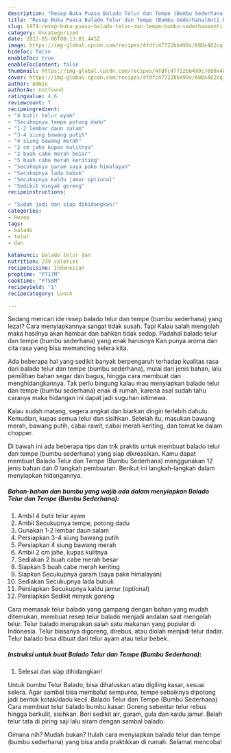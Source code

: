 ```yaml
---
description: "Resep Buka Puasa Balado Telur dan Tempe (Bumbu Sederhana)Anti Ribet"
title: "Resep Buka Puasa Balado Telur dan Tempe (Bumbu Sederhana)Anti Ribet"
slug: 1979-resep-buka-puasa-balado-telur-dan-tempe-bumbu-sederhanaanti-ribet
category: Uncategorized
date: 2022-05-06T08:13:01.445Z
image: https://img-global.cpcdn.com/recipes/4fdfc47722bb499c/680x482cq70/balado-telur-dan-tempe-bumbu-sederhana-foto-resep-utama.jpg
hideToc: false
enableToc: true
enableTocContent: false
thumbnail: https://img-global.cpcdn.com/recipes/4fdfc47722bb499c/680x482cq70/balado-telur-dan-tempe-bumbu-sederhana-foto-resep-utama.jpg
cover: https://img-global.cpcdn.com/recipes/4fdfc47722bb499c/680x482cq70/balado-telur-dan-tempe-bumbu-sederhana-foto-resep-utama.jpg
author: Admin
authorAv: notfound
ratingvalue: 4.6
reviewcount: 7
recipeingredient:
- "4 butir telur ayam"
- "Secukupnya tempe potong dadu"
- "1-2 lembar daun salam"
- "3-4 siung bawang putih"
- "4 siung bawang merah"
- "2 cm jahe kupas kulitnya"
- "2 buah cabe merah besar"
- "5 buah cabe merah keriting"
- "Secukupnya garam saya pake himalayan"
- "Secukupnya lada bubuk"
- "Secukupnya kaldu jamur optional"
- "Sedikit minyak goreng"
recipeinstructions:

- "Sudah jadi dan siap dihidangkan!"
categories:
- Resep
tags:
- balado
- telur
- dan

katakunci: balado telur dan 
nutrition: 239 calories
recipecuisine: Indonesian
preptime: "PT17M"
cooktime: "PT58M"
recipeyield: "1"
recipecategory: Lunch

---
```



Sedang mencari ide resep balado telur dan tempe (bumbu sederhana) yang lezat? Cara menyiapkannya sangat tidak susah. Tapi Kalau salah mengolah maka hasilnya akan hambar dan bahkan tidak sedap. Padahal balado telur dan tempe (bumbu sederhana) yang enak harusnya Kan punya aroma dan cita rasa yang bisa memancing selera kita.


Ada beberapa hal yang sedikit banyak berpengaruh terhadap kualitas rasa dari balado telur dan tempe (bumbu sederhana), mulai dari jenis bahan, lalu pemilihan bahan segar dan bagus, hingga cara membuat dan menghidangkannya. Tak perlu bingung kalau mau menyiapkan balado telur dan tempe (bumbu sederhana) enak di rumah, karena asal sudah tahu caranya maka hidangan ini dapat jadi suguhan istimewa.

Kalau sudah matang, segera angkat dan biarkan dingin terlebih dahulu. Kemudian, kupas semua telur dan sisihkan. Setelah itu, masukan bawang merah, bawang putih, cabai rawit, cabai merah keriting, dan tomat ke dalam chopper.


Di bawah ini ada beberapa tips dan trik praktis untuk membuat balado telur dan tempe (bumbu sederhana) yang siap dikreasikan. Kamu dapat membuat Balado Telur dan Tempe (Bumbu Sederhana) menggunakan 12 jenis bahan dan 0 langkah pembuatan. Berikut ini langkah-langkah dalam menyiapkan hidangannya.

<!--inarticleads1-->

##### Bahan-bahan dan bumbu yang wajib ada dalam menyiapkan Balado Telur dan Tempe (Bumbu Sederhana):

1. Ambil 4 butir telur ayam
1. Ambil Secukupnya tempe, potong dadu
1. Gunakan 1-2 lembar daun salam
1. Persiapkan 3-4 siung bawang putih
1. Persiapkan 4 siung bawang merah
1. Ambil 2 cm jahe, kupas kulitnya
1. Sediakan 2 buah cabe merah besar
1. Siapkan 5 buah cabe merah keriting
1. Siapkan Secukupnya garam (saya pake himalayan)
1. Sediakan Secukupnya lada bubuk
1. Persiapkan Secukupnya kaldu jamur (optional)
1. Persiapkan Sedikit minyak goreng


Cara memasak telur balado yang gampang dengan bahan yang mudah ditemukan, membuat resep telur balado menjadi andalan saat mengolah telur. Telur balado merupakan salah satu makanan yang populer di Indonesia. Telur biasanya digoreng, direbus, atau diolah menjadi telur dadar. Telur balado bisa dibuat dari telur ayam atau telur bebek. 

<!--inarticleads2-->

##### Instruksi untuk buat Balado Telur dan Tempe (Bumbu Sederhana):


1. Selesai dan siap dihidangkan!

Untuk bumbu Telur Balado, bisa dihaluskan atau digiling kasar, sesuai selera. Agar sambal bisa membalut sempurna, tempe sebaiknya dipotong jadi bentuk kotak/dadu kecil. Balado Telur dan Tempe (Bumbu Sederhana) Cara membuat telur balado bumbu kasar: Goreng sebentar telur rebus hingga berkulit, sisihkan. Beri sedikit air, garam, gula dan kaldu jamur. Belah telur tata di piring saji lalu siram dengan sambal balado. 

Gimana nih? Mudah bukan? Itulah cara menyiapkan balado telur dan tempe (bumbu sederhana) yang bisa anda praktikkan di rumah. Selamat mencoba!

